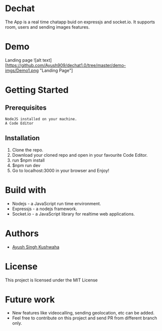 # Dechat

The App is a real time chatapp buid on expressjs and socket.io. It supports room, users and sending images features.
# Demo  
Landing page
![alt text][https://github.com/Ayush909/dechat1.0/tree/master/demo-imgs/Demo1.png "Landing Page"]
# Getting Started  
## Prerequisites
```
NodeJS installed on your machine.
A Code Editor
```
## Installation

1) Clone the repo.  
2) Download your cloned repo and open in your favourite Code Editor.  
3) run $npm install
4) $npm run dev  
5) Go to localhost:3000 in your browser and Enjoy!

# Build with  
* Nodejs -  a JavaScript run time environment.  
* Expressjs - a nodejs framework.  
* Socket.io - a JavaScript library for realtime web applications.

# Authors  
* [Ayush Singh Kushwaha](https://ayush909.github.io/TheAyushThing/)

# License
This project is licensed under the MIT License  

# Future work
* New features like videocalling, sending geolocation, etc can be added.
* Feel free to contribute on this project and send PR from different branch only.
